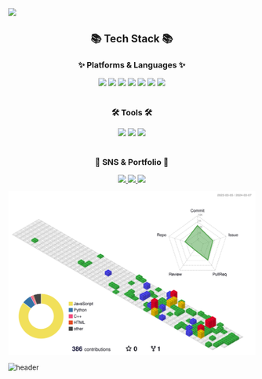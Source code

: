 <div>
  <img src="https://capsule-render.vercel.app/api?type=waving&color=timeGradient&height=200&section=header&text=Welcome%20to%20Eunji's%20Github!&fontSize=50" />
</div>

<div align=center>
	<h2>📚 Tech Stack 📚</h2>
	<h3>✨ Platforms & Languages ✨</h3>
</div>
<div align="center">
  <img src="https://img.shields.io/badge/JavaScript-F7DF1E?style=for-the-badge&logo=JavaScript&logoColor=white">
  <img src="https://img.shields.io/badge/React-61DAFB?style=for-the-badge&logo=React&logoColor=white"/>
  <img src="https://img.shields.io/badge/HTML5-E34F26?style=for-the-badge&logo=HTML5&logoColor=white">
  <img src="https://img.shields.io/badge/CSS3-1572B6?style=for-the-badge&logo=CSS3&logoColor=white"> 
  <img src="https://img.shields.io/badge/styledcomponents-DB7093?style=for-the-badge&logo=styledcomponents&logoColor=white"> 
  <img src="https://img.shields.io/badge/flutter-02569B?style=for-the-badge&logo=flutter&logoColor=white"> 
 <img src="https://img.shields.io/badge/Kotlin-7F52FF?style=for-the-badge&logo=kotlin&logoColor=white"> 
</div>
<br>
<div align=center>
	<h3>🛠 Tools 🛠</h3>
</div>
<div align=center>
  <img src="https://img.shields.io/badge/VSCode-007ACC?style=for-the-badge&logo=VisualStudioCode&logoColor=white">
  <img src="https://img.shields.io/badge/GitHub-181717?style=for-the-badge&logo=GitHub&logoColor=white"> 
  <img src="https://img.shields.io/badge/AndroidStudio-3DDC84?style=for-the-badge&logo=AndroidStudio&logoColor=white"> 
</div>
<br>
<div align=center>
	<h3>🎨 SNS & Portfolio 🎨</h3>
</div>
<div align=center>
	<a href="https://velog.io/@ejdmswl/posts">
		<img src="https://img.shields.io/badge/Blog-FF9800?style=flat&logo=Blogger&logoColor=white" />
	</a>
	<a href="mailto:ej070961@gmail.com">
		<img src="https://img.shields.io/badge/Mail-30B980?style=flat&logo=Gmail&logoColor=white" />
	</a>
	<a href="https://www.notion.so/58d070236fe44ad9b3b8446221f7814c?pvs=4">
		<img src="https://img.shields.io/badge/NotionPortfolio-000000?style=flat&logo=Notion&logoColor=white" />
	</a>
	<br>
</div>

![](./profile-3d-contrib/profile-gitblock.svg)

![header](https://capsule-render.vercel.app/api?type=waving&color=gradient&height=200&section=footer)


